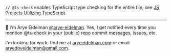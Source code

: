`// @ts-check` enables TypeScript type checking for the entire file, see [JS Projects Utilizing TypeScript](https://www.typescriptlang.org/docs/handbook/intro-to-js-ts.html#ts-check).

________

👋 I'm Arye Eidelman [@arye-eidelman](https://github.com/arye-eidelman).
Yes, I get notified every time you mention @ts-check in your (public) repo commit messages, issues, etc.

I'm looking for work. find me at [aryeeidelman.com](https://www.aryeeidelman.com) or email [aryedoveidelman@gmail.com](mailto:aryedoveidelman@gmail.com).
